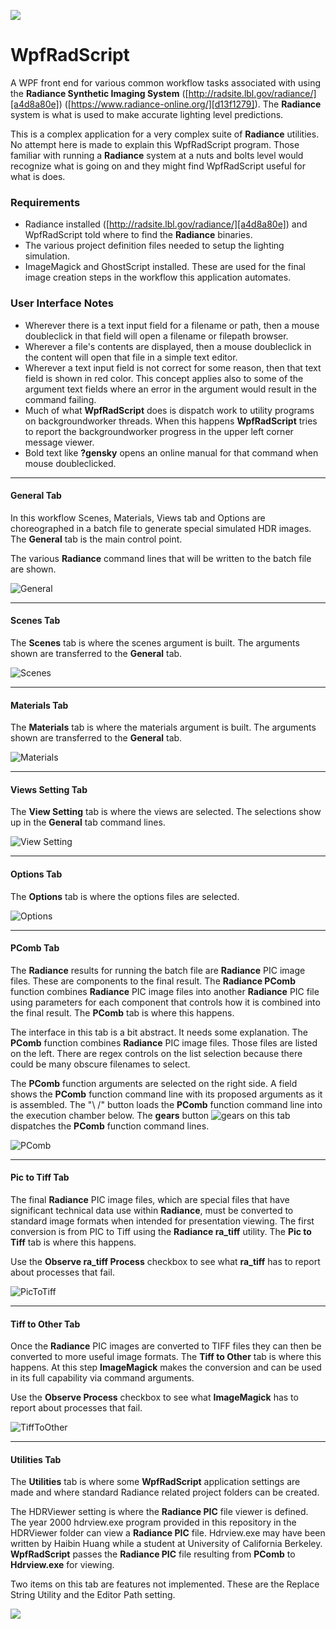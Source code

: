 ![](WpfRadScript/Site.ico)
# WpfRadScript  
A WPF front end for various common workflow tasks associated with using the **Radiance Synthetic Imaging System** ([http://radsite.lbl.gov/radiance/][a4d8a80e]) ([https://www.radiance-online.org/][d13f1279]). The **Radiance** system is what is used to make accurate lighting level predictions.

  [a4d8a80e]: http://radsite.lbl.gov/radiance/ "http://radsite.lbl.gov/radiance/"
  [d13f1279]: https://www.radiance-online.org/ "https://www.radiance-online.org/"

  This is a complex application for a very complex suite of **Radiance** utilities. No attempt here is made to explain this WpfRadScript program. Those familiar with running a **Radiance** system at a nuts and bolts level would recognize what is going on and they might find WpfRadScript useful for what is does.

  ### Requirements
  - Radiance installed ([http://radsite.lbl.gov/radiance/][a4d8a80e]) and WpfRadScript told where to find the **Radiance** binaries.
  - The various project definition files needed to setup the lighting simulation.
  - ImageMagick and GhostScript installed. These are used for the final image creation steps in the workflow this application automates.

### User Interface Notes

- Wherever there is a text input field for a filename or path, then a mouse doubleclick in that field will open a filename or filepath browser.
- Wherever a file's contents are displayed, then a mouse doubleclick in the content will open that file in a simple text editor.
- Wherever a text input field is not correct for some reason, then that text field is shown in red color. This concept applies also to some of the argument text fields where an error in the argument would result in the command failing.
- Much of what **WpfRadScript** does is dispatch work to utility programs on backgroundworker threads. When this happens **WpfRadScript** tries to report the backgroundworker progress in the upper left corner message viewer.
- Bold text like **?gensky** opens an online manual for that command when mouse doubleclicked.  

---
#### General Tab
In this workflow Scenes, Materials, Views tab and Options are choreographed in a batch file to generate special simulated HDR images. The **General** tab is the main control point.

The various **Radiance** command lines that will be written to the batch file are shown.

![General](WpfRadScript/Images/General.PNG)

---
#### Scenes Tab
The **Scenes** tab is where the scenes argument is built. The arguments shown are transferred to the **General** tab.

![Scenes](WpfRadScript/Images/Scenes.PNG)

---
#### Materials Tab
The **Materials** tab is where the materials argument is built. The arguments shown are transferred to the **General** tab.

![Materials](WpfRadScript/Images/Materials.PNG)

---
#### Views Setting Tab
The **View Setting** tab is where the views are selected. The selections show up in the **General** tab command lines.

![View Setting](WpfRadScript/Images/ViewsSetting.PNG)

---
#### Options Tab
The **Options** tab is where the options files are selected.

![Options](WpfRadScript/Images/Options.PNG)

---
#### PComb Tab
The **Radiance** results for running the batch file are **Radiance** PIC image files. These are components to the final result. The **Radiance PComb** function combines **Radiance** PIC image files into another **Radiance** PIC file using parameters for each component that controls how it is combined into the final result. The **PComb** tab is where this happens.

The interface in this tab is a bit abstract. It needs some explanation. The **PComb** function combines **Radiance** PIC image files. Those files are listed on the left. There are regex controls on the list selection because there could be many obscure filenames to select.

The **PComb** function arguments are selected on the right side. A field shows the **PComb** function command line with its proposed arguments as it is assembled. The "\ /" button loads the **PComb** function command line into the execution chamber below. The **gears** button ![gears](WpfRadScript/3-gears-hi-s.png) on this tab dispatches the **PComb** function command lines.

![PComb](WpfRadScript/Images/PComb.PNG)

---
#### Pic to Tiff Tab
The final **Radiance** PIC image files, which are special files that have significant technical data use within **Radiance**, must be converted to standard image formats when intended for presentation viewing. The first conversion is from PIC to Tiff using the **Radiance ra_tiff** utility. The **Pic to Tiff** tab is where this happens.

Use the **Observe ra_tiff Process** checkbox to see what **ra_tiff** has to report about processes that fail.

![PicToTiff](WpfRadScript/Images/PicToTiff.PNG)

---
#### Tiff to Other Tab
Once the **Radiance** PIC images are converted to TIFF files they can then be converted to more useful image formats. The **Tiff to Other** tab is where this happens. At this step **ImageMagick** makes the conversion and can be used in its full capability via command arguments.

Use the **Observe Process** checkbox to see what **ImageMagick** has to report about processes that fail.

![TiffToOther](WpfRadScript/Images/TiffToOther.PNG)

---
#### Utilities Tab
The **Utilities** tab is where some **WpfRadScript** application settings are made and where standard Radiance related project folders can be created.

The HDRViewer setting is where the **Radiance PIC** file viewer is defined. The year 2000 hdrview.exe program provided in this repository in the HDRViewer folder can view a **Radiance PIC** file. Hdrview.exe may have been written by Haibin Huang while a student at University of California Berkeley. **WpfRadScript** passes the **Radiance PIC** file resulting from **PComb** to **Hdrview.exe** for viewing.

Two items on this tab are features not implemented. These are the Replace String Utility and the Editor Path setting.

![](WpfRadScript/Images/Utilities.PNG)
